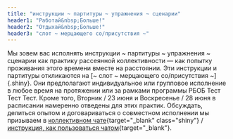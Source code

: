 ```yaml
---
title: "инструкции ~ партитуры ~ упражнения ~ сценарии" 
header1: "Работай&nbsp;Больше!"
header2: "Отдыхай&nbsp;Больше!"
header3: "слот ~ мерцающего со/присутствия ~"
---
```


Мы зовем вас исполнять инструкции ~ партитуры ~ упражнения ~ сценарии как практику рассеянной коллективности — как попытку проживания этого времени вместе на расстоянии.
Эти инструкции и партитуры откликаются на [~ слот ~ мерцающего со/присутствия ~]{.shiny}. Они предполагают индивидуальное или групповое исполнение в любое время на протяжении или за рамками программы РБОБ Тест Тест Тест. Кроме того, Вторник / 23 июня и Воскресенье / 28 июня в расписании намеренно отведены для этих практик. Обсуждать, делиться опытом и договариваться о совместном исполнении мы призываем в [коллективном чате](https://discord.gg/7EBvdw2){target="_blank" class="shiny"} / [инструкция, как пользоваться чатом](https://docs.google.com/document/d/1JWWFkfLWx5aC7nvyqv7I769TmERFfzAkZr5Iezslt_c/edit?usp=sharing){target="_blank"}.

